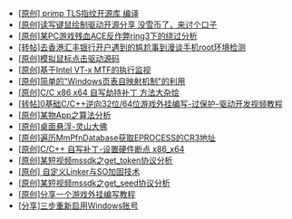 + [[原创] primp TLS指纹开源库 编译](https://bbs.kanxue.com/thread-287312.htm)
+ [[原创]读写键鼠绘制驱动开源分享 没雪币了，来讨个口子](https://bbs.kanxue.com/thread-286756.htm)
+ [[原创]某PC游戏残血ACE反作弊ring3下的绕过分析](https://bbs.kanxue.com/thread-284667.htm)
+ [[转帖]去香港汇丰银行开户遇到的尴尬事到漫谈手机root环境检测](https://bbs.kanxue.com/thread-285754.htm)
+ [[原创]模拟鼠标点击驱动源码](https://bbs.kanxue.com/thread-286960.htm)
+ [[原创]基于Intel VT-x MTF的执行监视](https://bbs.kanxue.com/thread-287146.htm)
+ [[原创]简单的"Windows页表自映射机制"的利用](https://bbs.kanxue.com/thread-285332.htm)
+ [[原创]C/C   x86 x64 自写劫持补丁 方法大杂烩](https://bbs.kanxue.com/thread-282745.htm)
+ [[转帖]0基础C/C++逆向32位/64位游戏外挂编写-过保护-驱动开发视频教程](https://bbs.kanxue.com/thread-286955.htm)
+ [[原创]某物App之算法分析](https://bbs.kanxue.com/thread-287289.htm)
+ [[原创]桌面悬浮-灵山大佛](https://bbs.kanxue.com/thread-287083.htm)
+ [[原创]遍历MmPfnDatabase获取EPROCESS的CR3地址](https://bbs.kanxue.com/thread-286598.htm)
+ [[原创]C/C++ 自写补丁-设置硬件断点 x86_x64](https://bbs.kanxue.com/thread-283839.htm)
+ [[原创]某短视频mssdk之get_token协议分析](https://bbs.kanxue.com/thread-287008.htm)
+ [[原创] 自定义Linker与SO加固技术](https://bbs.kanxue.com/thread-287254.htm)
+ [[原创]某短视频mssdk之get_seed协议分析](https://bbs.kanxue.com/thread-287288.htm)
+ [[原创]分享一个游戏外挂编写教程](https://bbs.kanxue.com/thread-286912.htm)
+ [[分享]三步重新启用Windows账号](https://bbs.kanxue.com/thread-287313.htm)
